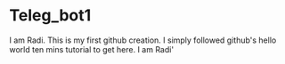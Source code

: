 # Teleg_bot1
I am Radi.
This is my first github creation.
I simply followed github's hello world ten mins tutorial to get here.
I am Radi'
